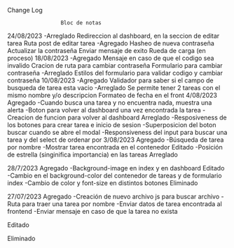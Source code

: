 Change Log

				     Bloc de notas

24/08/2023
-Arreglado
Redireccion al dashboard, en la seccion de editar tarea
Ruta post de editar tarea
-Agregado
Hasheo de nueva contraseña
Actualizar la contraseña
Enviar mensaje de exito
Rueda de carga (en proceso)	
18/08/2023
-Agregado
Mensaje en caso de que el codigo sea invalido
Cracion de ruta para cambiar contraseña
Formulario para cambiar contraseña
-Arreglado
Estilos del formulario para validar codigo y cambiar contraseña
10/08/2023
-Agregado
Validador para saber si el campo de busqueda de tarea esta vacio
-Arreglado
Se permite tener 2 tareas con el mismo nombre y/o descripcion
Formateo de fecha en el front
4/08/2023
Agregado
-Cuando busca una tarea y no encuentra nada, muestra una alerta
-Boton para volver al dashboard una vez encontrada la tarea
-Creacion de funcion para volver al dashboard
Arreglado
-Resposiveness de los botones para crear tarea e inicio de sesion
-Superposicion del boton buscar cuando se abre el modal
-Responsiveness del input para buscar una tarea y del select de ordenar por
3/08/2023
Agregado
-Búsqueda de tarea por nombre
-Mostrar tarea encontrada en el contenedor
Editado
-Posición de estrella (singinifica importancia) en las tareas
Arreglado


28/7/2023
Agregado
-Background-image en index y en dashboard
Editado
-Cambio en el background-color del contenedor de tareas y de formulario index
-Cambio de color y font-size en distintos botones
Eliminado

27/07/2023
Agregado
-Creación de nuevo archivo js para buscar archivo
-Ruta para traer una tarea por nombre
-Enviar datos de tarea encontrada al frontend
-Enviar mensaje en caso de que la tarea no exista

Editado

Eliminado
